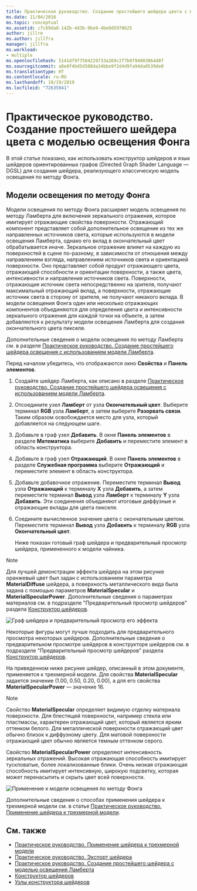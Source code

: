 ```yaml
---
title: Практическое руководство. Создание простейшего шейдера цвета с моделью освещения Фонга
ms.date: 11/04/2016
ms.topic: conceptual
ms.assetid: c7c69da8-142b-4d3b-9be9-4be0d5970b25
author: jillre
ms.author: jillfra
manager: jillfra
ms.workload:
- multiple
ms.openlocfilehash: 5141df9f7504229733a269c2f7b0f94903064d8f
ms.sourcegitcommit: a8e8f4bd5d508da34bbe9f2d4d9fa94da0539de0
ms.translationtype: HT
ms.contentlocale: ru-RU
ms.lasthandoff: 10/19/2019
ms.locfileid: "72635941"
---
```

# <a name="how-to-create-a-basic-phong-shader"></a>Практическое руководство. Создание простейшего шейдера цвета с моделью освещения Фонга

В этой статье показано, как использовать конструктор шейдеров и язык шейдеров ориентированных графов (Directed Graph Shader Language — DGSL) для создания шейдера, реализующего классическую модель освещения по методу Фонга.

## <a name="the-phong-lighting-model"></a>Модели освещения по методу Фонга

Модели освещения по методу Фонга расширяет модель освещения по методу Ламберта для включения зеркального отражения, которое имитирует отражающие свойства поверхности. Отражающий компонент представляет собой дополнительное освещение из тех же направленных источников света, которые используются в модели освещения Ламберта, однако его вклад в окончательный цвет обрабатывается иначе. Зеркальное отражение влияет на каждую из поверхностей в сцене по-разному, в зависимости от отношения между направлением взгляда, направлением источников света и ориентацией поверхности. Оно представляет собой продукт отражающего цвета, отражающей способности и ориентации поверхности, а также цвета, интенсивности и направления источников света. Поверхности, отражающие источник света непосредственно на зрителя, получают максимальный отражающий вклад, а поверхности, отражающие источник света в сторону от зрителя, не получают никакого вклада. В модели освещения Фонга один или несколько отражающих компонентов объединяются для определения цвета и интенсивности зеркального отражения для каждой точки на объекте, а затем добавляются к результату модели освещения Ламберта для создания окончательного цвета пикселя.

Дополнительные сведения о модели освещения по методу Ламберта см. в разделе [Практическое руководство. Создание простейшего шейдера освещения с использованием модели Ламберта](../designers/how-to-create-a-basic-lambert-shader.md).

Перед началом убедитесь, что отображаются окно **Свойства** и **Панель элементов**.

1. Создайте шейдер Ламберта, как описано в разделе [Практическое руководство. Создание простейшего шейдера освещения с использованием модели Ламберта](../designers/how-to-create-a-basic-lambert-shader.md).

2. Отсоедините узел **Ламберт** от узла **Окончательный цвет**. Выберите терминал **RGB** узла **Ламберт**, а затем выберите **Разорвать связи**. Таким образом освобождается место для узла, который добавляется на следующем шаге.

3. Добавьте в граф узел **Добавить**. В окне **Панель элементов** в разделе **Математика** выберите **Добавить** и переместите элемент в область конструктора.

4. Добавьте в граф узел **Отражающий**. В окне **Панель элементов** в разделе **Служебная программа** выберите **Отражающий** и переместите элемент в область конструктора.

5. Добавьте добавочное отражение. Переместите терминал **Вывод** узла **Отражающий** к терминалу **X** узла **Добавить**, а затем переместите терминал **Вывод** узла **Ламберт** к терминалу **Y** узла **Добавить**. Эти соединения объединяют итоговые диффузные и отражающие вклады для цвета пикселя.

6. Соедините вычисленное значение цвета с окончательным цветом. Переместите терминал **Вывод** узла **Добавить** к терминалу **RGB** узла **Окончательный цвет**.

   Ниже показан готовый граф шейдера и предварительный просмотр шейдера, примененного к модели чайника.

> [!NOTE]
> Для лучшей демонстрации эффекта шейдера на этом рисунке оранжевый цвет был задан с использованием параметра **MaterialDiffuse** шейдера, а поверхность металлического вида была задана с помощью параметров **MaterialSpecular** и **MaterialSpecularPower**. Дополнительные сведения о параметрах материалов см. в подразделе "Предварительный просмотр шейдеров" раздела [Конструктор шейдеров](../designers/shader-designer.md).

![Граф шейдера и предварительный просмотр его эффекта](../designers/media/digit-lighting-graph.png)

Некоторые фигуры могут лучше подходить для предварительного просмотра некоторых шейдеров. Дополнительные сведения о предварительном просмотре шейдеров в конструкторе шейдеров см. в подразделе "Предварительный просмотр шейдеров" раздела [Конструктор шейдеров](../designers/shader-designer.md).

На приведенном ниже рисунке шейдер, описанный в этом документе, применяется к трехмерной модели. Для свойства **MaterialSpecular** задается значение (1.00, 0.50, 0.20, 0.00), а для его свойства **MaterialSpecularPower** — значение 16.

> [!NOTE]
> Свойство **MaterialSpecular** определяет видимую отделку материала поверхности. Для блестящей поверхности, например стекла или пластмассы, характерен отражающий цвет, который является ярким оттенком белого. Для металлической поверхности отражающий цвет обычно близок к диффузному цвету. Для матовой поверхности отражающий цвет обычно является темным оттенком серого.
>
> Свойство **MaterialSpecularPower** определяют интенсивность зеркальных отражений. Высокая отражающая способность имитирует тускловатые, более локализованные блики. Очень низкая отражающая способность имитирует интенсивную, широкую подсветку, которая может перенасытить и скрыть цвет всей поверхности.

![Применение к модели освещения по методу Фонга](../designers/media/digit-lighting-model.png)

Дополнительные сведения о способах применения шейдера к трехмерной модели см. в статье [Практическое руководство. Применение шейдера к трехмерной модели](../designers/how-to-apply-a-shader-to-a-3-d-model.md).

## <a name="see-also"></a>См. также

- [Практическое руководство. Применение шейдера к трехмерной модели](../designers/how-to-apply-a-shader-to-a-3-d-model.md)
- [Практическое руководство. Экспорт шейдера](../designers/how-to-export-a-shader.md)
- [Практическое руководство. Создание простейшего шейдера с моделью освещения Ламберта](../designers/how-to-create-a-basic-lambert-shader.md)
- [Конструктор шейдеров](../designers/shader-designer.md)
- [Узлы конструктора шейдеров](../designers/shader-designer-nodes.md)